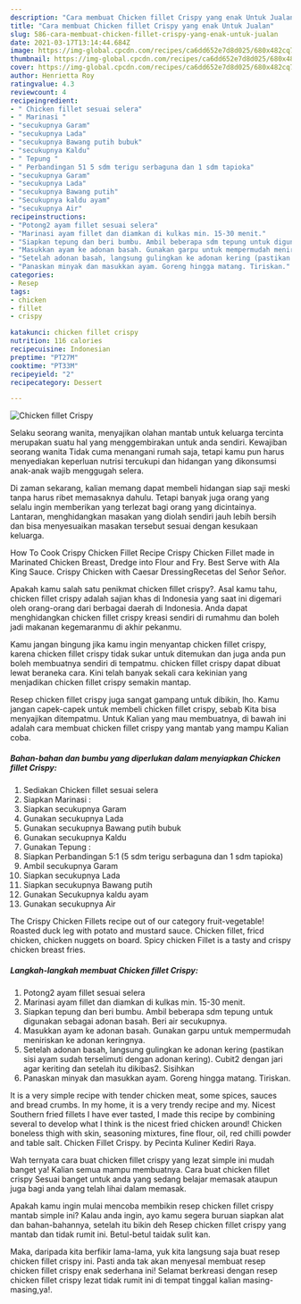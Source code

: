 ```yaml
---
description: "Cara membuat Chicken fillet Crispy yang enak Untuk Jualan"
title: "Cara membuat Chicken fillet Crispy yang enak Untuk Jualan"
slug: 586-cara-membuat-chicken-fillet-crispy-yang-enak-untuk-jualan
date: 2021-03-17T13:14:44.684Z
image: https://img-global.cpcdn.com/recipes/ca6dd652e7d8d025/680x482cq70/chicken-fillet-crispy-foto-resep-utama.jpg
thumbnail: https://img-global.cpcdn.com/recipes/ca6dd652e7d8d025/680x482cq70/chicken-fillet-crispy-foto-resep-utama.jpg
cover: https://img-global.cpcdn.com/recipes/ca6dd652e7d8d025/680x482cq70/chicken-fillet-crispy-foto-resep-utama.jpg
author: Henrietta Roy
ratingvalue: 4.3
reviewcount: 4
recipeingredient:
- " Chicken fillet sesuai selera"
- " Marinasi "
- "secukupnya Garam"
- "secukupnya Lada"
- "secukupnya Bawang putih bubuk"
- "secukupnya Kaldu"
- " Tepung "
- " Perbandingan 51 5 sdm terigu serbaguna dan 1 sdm tapioka"
- "secukupnya Garam"
- "secukupnya Lada"
- "secukupnya Bawang putih"
- "Secukupnya kaldu ayam"
- "secukupnya Air"
recipeinstructions:
- "Potong2 ayam fillet sesuai selera"
- "Marinasi ayam fillet dan diamkan di kulkas min. 15-30 menit."
- "Siapkan tepung dan beri bumbu. Ambil beberapa sdm tepung untuk digunakan sebagai adonan basah. Beri air secukupnya."
- "Masukkan ayam ke adonan basah. Gunakan garpu untuk mempermudah meniriskan ke adonan keringnya."
- "Setelah adonan basah, langsung gulingkan ke adonan kering (pastikan sisi ayam sudah terselimuti dengan adonan kering). Cubit2 dengan jari agar keriting dan setelah itu dikibas2. Sisihkan"
- "Panaskan minyak dan masukkan ayam. Goreng hingga matang. Tiriskan."
categories:
- Resep
tags:
- chicken
- fillet
- crispy

katakunci: chicken fillet crispy 
nutrition: 116 calories
recipecuisine: Indonesian
preptime: "PT27M"
cooktime: "PT33M"
recipeyield: "2"
recipecategory: Dessert

---
```



![Chicken fillet Crispy](https://img-global.cpcdn.com/recipes/ca6dd652e7d8d025/680x482cq70/chicken-fillet-crispy-foto-resep-utama.jpg)

Selaku seorang wanita, menyajikan olahan mantab untuk keluarga tercinta merupakan suatu hal yang menggembirakan untuk anda sendiri. Kewajiban seorang  wanita Tidak cuma menangani rumah saja, tetapi kamu pun harus menyediakan keperluan nutrisi tercukupi dan hidangan yang dikonsumsi anak-anak wajib menggugah selera.

Di zaman  sekarang, kalian memang dapat membeli hidangan siap saji meski tanpa harus ribet memasaknya dahulu. Tetapi banyak juga orang yang selalu ingin memberikan yang terlezat bagi orang yang dicintainya. Lantaran, menghidangkan masakan yang diolah sendiri jauh lebih bersih dan bisa menyesuaikan masakan tersebut sesuai dengan kesukaan keluarga. 

How To Cook Crispy Chicken Fillet Recipe Crispy Chicken Fillet made in Marinated Chicken Breast, Dredge into Flour and Fry. Best Serve with Ala King Sauce. Crispy Chicken with Caesar DressingRecetas del Señor Señor.

Apakah kamu salah satu penikmat chicken fillet crispy?. Asal kamu tahu, chicken fillet crispy adalah sajian khas di Indonesia yang saat ini digemari oleh orang-orang dari berbagai daerah di Indonesia. Anda dapat menghidangkan chicken fillet crispy kreasi sendiri di rumahmu dan boleh jadi makanan kegemaranmu di akhir pekanmu.

Kamu jangan bingung jika kamu ingin menyantap chicken fillet crispy, karena chicken fillet crispy tidak sukar untuk ditemukan dan juga anda pun boleh membuatnya sendiri di tempatmu. chicken fillet crispy dapat dibuat lewat beraneka cara. Kini telah banyak sekali cara kekinian yang menjadikan chicken fillet crispy semakin mantap.

Resep chicken fillet crispy juga sangat gampang untuk dibikin, lho. Kamu jangan capek-capek untuk membeli chicken fillet crispy, sebab Kita bisa menyajikan ditempatmu. Untuk Kalian yang mau membuatnya, di bawah ini adalah cara membuat chicken fillet crispy yang mantab yang mampu Kalian coba.

<!--inarticleads1-->

##### Bahan-bahan dan bumbu yang diperlukan dalam menyiapkan Chicken fillet Crispy:

1. Sediakan  Chicken fillet sesuai selera
1. Siapkan  Marinasi :
1. Siapkan secukupnya Garam
1. Gunakan secukupnya Lada
1. Gunakan secukupnya Bawang putih bubuk
1. Gunakan secukupnya Kaldu
1. Gunakan  Tepung :
1. Siapkan  Perbandingan 5:1 (5 sdm terigu serbaguna dan 1 sdm tapioka)
1. Ambil secukupnya Garam
1. Siapkan secukupnya Lada
1. Siapkan secukupnya Bawang putih
1. Gunakan Secukupnya kaldu ayam
1. Gunakan secukupnya Air


The Crispy Chicken Fillets recipe out of our category fruit-vegetable! Roasted duck leg with potato and mustard sauce. Chicken fillet, fricd chicken, chicken nuggets on board. Spicy chicken Fillet is a tasty and crispy chicken breast fries. 

<!--inarticleads2-->

##### Langkah-langkah membuat Chicken fillet Crispy:

1. Potong2 ayam fillet sesuai selera
1. Marinasi ayam fillet dan diamkan di kulkas min. 15-30 menit.
1. Siapkan tepung dan beri bumbu. Ambil beberapa sdm tepung untuk digunakan sebagai adonan basah. Beri air secukupnya.
1. Masukkan ayam ke adonan basah. Gunakan garpu untuk mempermudah meniriskan ke adonan keringnya.
1. Setelah adonan basah, langsung gulingkan ke adonan kering (pastikan sisi ayam sudah terselimuti dengan adonan kering). Cubit2 dengan jari agar keriting dan setelah itu dikibas2. Sisihkan
1. Panaskan minyak dan masukkan ayam. Goreng hingga matang. Tiriskan.


It is a very simple recipe with tender chicken meat, some spices, sauces and bread crumbs. In my home, it is a very trendy recipe and my. Nicest Southern fried fillets I have ever tasted, I made this recipe by combining several to develop what I think is the nicest fried chicken around! Chicken boneless thigh with skin, seasoning mixtures, fine flour, oil, red chilli powder and table salt. Chicken Fillet Crispy. by Pecinta Kuliner Kediri Raya. 

Wah ternyata cara buat chicken fillet crispy yang lezat simple ini mudah banget ya! Kalian semua mampu membuatnya. Cara buat chicken fillet crispy Sesuai banget untuk anda yang sedang belajar memasak ataupun juga bagi anda yang telah lihai dalam memasak.

Apakah kamu ingin mulai mencoba membikin resep chicken fillet crispy mantab simple ini? Kalau anda ingin, ayo kamu segera buruan siapkan alat dan bahan-bahannya, setelah itu bikin deh Resep chicken fillet crispy yang mantab dan tidak rumit ini. Betul-betul taidak sulit kan. 

Maka, daripada kita berfikir lama-lama, yuk kita langsung saja buat resep chicken fillet crispy ini. Pasti anda tak akan menyesal membuat resep chicken fillet crispy enak sederhana ini! Selamat berkreasi dengan resep chicken fillet crispy lezat tidak rumit ini di tempat tinggal kalian masing-masing,ya!.

